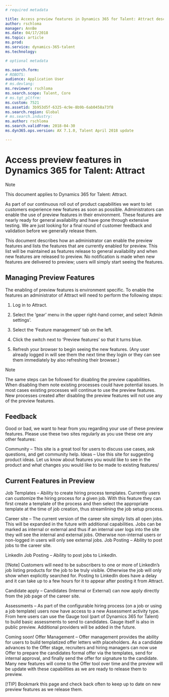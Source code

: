 ```yaml
---
# required metadata

title: Access preview features in Dynamics 365 for Talent: Attract description: This topic describes how an administrator can enable the preview features and lists the features that are currently enabled for preview. 
author: rschloma
manager: AnnBe
ms.date: 04/17/2018
ms.topic: article
ms.prod: 
ms.service: dynamics-365-talent
ms.technology: 

# optional metadata

ms.search.form: 
# ROBOTS: 
audience: Application User
# ms.devlang: 
ms.reviewer: rschloma
ms.search.scope: Talent, Core
# ms.tgt_pltfrm: 
ms.custom: 7521
ms.assetid: 3b953d5f-6325-4c9e-8b9b-6ab0458a73f8
ms.search.region: Global
# ms.search.industry: 
ms.author: rschloma
ms.search.validFrom: 2018-04-30
ms.dyn365.ops.version: AX 7.1.0, Talent April 2018 update

---
```


# Access preview features in Dynamics 365 for Talent: Attract 
 
> [!NOTE] 
> This document applies to Dynamics 365 for Talent: Attract. 
 
As part of our continuous roll out of product capabilities we want to let customers experience new features as soon as possible.  Administrators can enable the use of preview features in their environment. These features are nearly ready for general availability and have gone through extensive testing. We are just looking for a final round of customer feedback and validation before we generally release them. 

This document describes how an administrator can enable the preview features and lists the features that are currently enabled for preview. This list will be maintained as features release to general availability and when new features are released to preview. No notification is made when new features are delivered to preview; users will simply start seeing the features. 

## Managing Preview Features 

The enabling of preview features is environment specific. To enable the features an administrator of Attract will need to perform the following steps: 

1. Log in to Attract. 

2. Select the ‘gear’ menu in the upper right-hand corner, and select ‘Admin settings’. 

3. Select the ‘Feature management’ tab on the left. 

4. Click the switch next to ‘Preview features’ so that it turns blue. 

5. Refresh your browser to begin seeing the new features. (Any user already logged in will see them the next time they login or they can see them immediately by also refreshing their browser.) 

> [!NOTE] 
> The same steps can be followed for disabling the preview capabilities. When disabling them note existing processes could have potential issues. In most cases existing processes will continue to use the preview features. New processes created after disabling the preview features will not use any of the preview features. 
 
## Feedback 

Good or bad, we want to hear from you regarding your use of these preview features. Please use these two sites regularly as you use these ore any other features: 

Community – This site is a great tool for users to discuss use cases, ask questions, and get community help. 
Ideas – Use this site for suggesting product ideas. Let us know about features you would like to see in the product and what changes you would like to be made to existing features/ 

## Current Features in Preview 

Job Templates – Ability to create hiring process templates. Currently users can customize the hiring process for a given job.  With this feature they can first create a template of the process and then select the appropriate template at the time of job creation, thus streamlining the job setup process. 

Career site – The current version of the career site simply lists all open jobs. This will be expanded in the future with additional capabilities. Jobs can be marked as internal or external and thus if an internal user logs into the site they will see the internal and external jobs.  Otherwise non-internal users or non-logged in users will only see external jobs. 
Job Posting – Ability to post jobs to the career site. 

LinkedIn Job Posting – Ability to post jobs to LinkedIn. 

[!Note]
Customers will need to be subscribers to one or more of LinkedIn’s job listing products for the job to be truly visible.  Otherwise the job will only show when explicitly searched for.  Posting to LinkedIn does have a delay and it can take up to a few hours for it to appear after posting it from Attract. 

Candidate apply – Candidates (Internal or External) can now apply directly from the job page of the career site. 

Assessments – As part of the configurable hiring process (on a job or using a job template) users now have access to a new Assessment activity type.  From here users can use the Gauge tool (part of Dynamics 365 for Talent) to build basic assessments to send to candidates.  Gauge itself is also in public preview.  Additional providers will be added in the future. 

Coming soon! Offer Management – Offer management provides the ability for users to build templatized offer letters with placeholders.  As a candidate advances to the Offer stage, recruiters and hiring managers can now use Offer to prepare the candidates formal offer via the templates, send for internal approval, and finally send the offer for signature to the candidate.  Many new features will come to the Offer tool over time and the preview will be update with these capabilities as we are ready to release them to preview. 

[!TIP]
Bookmark this page and check back often to keep up to date on new preview features as we release them. 
